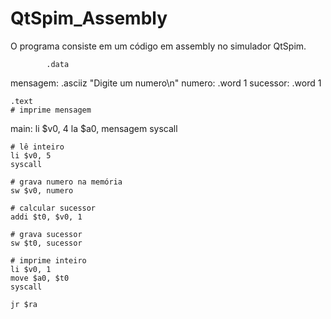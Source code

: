 # QtSpim_Assembly
O programa consiste em um código em assembly no simulador QtSpim.

            .data

mensagem:	.asciiz "Digite um numero\n"
numero: 	.word 1
sucessor: 	.word 1
		
	.text
	# imprime mensagem
main:	li $v0, 4 
	la $a0, mensagem
	syscall

	# lê inteiro
	li $v0, 5 
	syscall
			
	# grava numero na memória	
	sw $v0, numero
			
	# calcular sucessor
	addi $t0, $v0, 1

	# grava sucessor
	sw $t0, sucessor
			
	# imprime inteiro
	li $v0, 1
	move $a0, $t0
	syscall

	jr $ra
